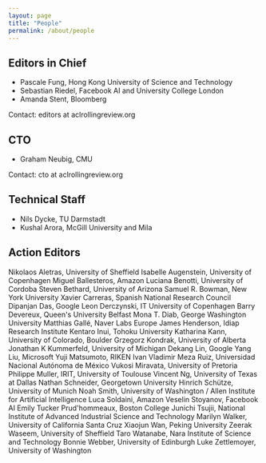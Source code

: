 ```yaml
---
layout: page
title: "People"
permalink: /about/people
---
```


## Editors in Chief

* Pascale Fung, Hong Kong University of Science and Technology
* Sebastian Riedel, Facebook AI and University College London
* Amanda Stent, Bloomberg

Contact: editors at aclrollingreview.org

## CTO

* Graham Neubig, CMU

Contact: cto at aclrollingreview.org

## Technical Staff

* Nils Dycke, TU Darmstadt
* Kushal Arora, McGill University and Mila

## Action Editors

Nikolaos Aletras, University of Sheffield
Isabelle Augenstein, University of Copenhagen
Miguel Ballesteros, Amazon
Luciana Benotti, University of Cordoba
Steven Bethard, University of Arizona
Samuel R. Bowman, New York University
Xavier Carreras, Spanish National Research Council
Dipanjan Das, Google
Leon Derczynski, IT University of Copenhagen
Barry Devereux, Queen's University Belfast
Mona T. Diab, George Washington University
Matthias Gallé, Naver Labs Europe
James Henderson, Idiap Research Institute
Kentaro Inui, Tohoku University
Katharina Kann, University of Colorado, Boulder
Grzegorz Kondrak, University of Alberta
Jonathan K Kummerfeld, University of Michigan
Dekang Lin, Google
Yang Liu, Microsoft
Yuji Matsumoto, RIKEN
Ivan Vladimir Meza Ruiz, Universidad Nacional Autónoma de México
Vukosi Miravata, University of Pretoria
Philippe Muller, IRIT, University of Toulouse
Vincent Ng, University of Texas at Dallas
Nathan Schneider, Georgetown University
Hinrich Schütze, University of Munich
Noah Smith, University of Washington / Allen Institute for Artificial Intelligence
Luca Soldaini, Amazon
Veselin Stoyanov, Facebook AI
Emily Tucker Prud'hommeaux, Boston College
Junichi Tsujii, National Institute of Advanced Industrial Science and Technology
Marilyn Walker, University of California Santa Cruz
Xiaojun Wan, Peking University
Zeerak Waseem, University of Sheffield
Taro Watanabe, Nara Institute of Science and Technology
Bonnie Webber, University of Edinburgh
Luke Zettlemoyer, University of Washington

